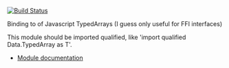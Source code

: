 [![Build Status](https://travis-ci.org/jutaro/purescript-typedarray.svg?branch=master)](https://travis-ci.org/jutaro/purescript-typedarray)


Binding to  of Javascript TypedArrays (I guess only useful for FFI interfaces)

This module should be imported qualified, like 'import qualified Data.TypedArray as T'.

- [Module documentation](docs/Module.md)

